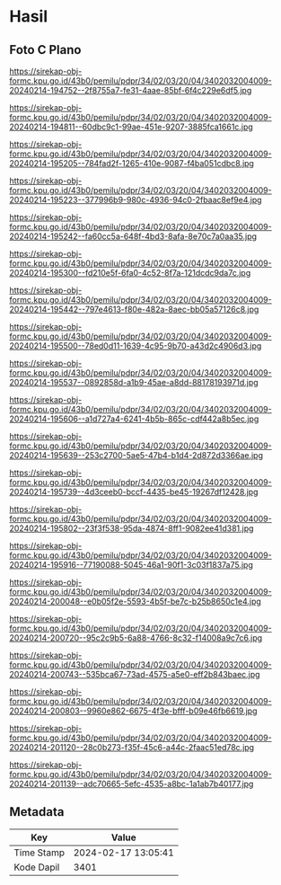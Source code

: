 # Hasil

## Foto C Plano

https://sirekap-obj-formc.kpu.go.id/43b0/pemilu/pdpr/34/02/03/20/04/3402032004009-20240214-194752--2f8755a7-fe31-4aae-85bf-6f4c229e6df5.jpg

https://sirekap-obj-formc.kpu.go.id/43b0/pemilu/pdpr/34/02/03/20/04/3402032004009-20240214-194811--60dbc9c1-99ae-451e-9207-3885fca1661c.jpg

https://sirekap-obj-formc.kpu.go.id/43b0/pemilu/pdpr/34/02/03/20/04/3402032004009-20240214-195205--784fad2f-1265-410e-9087-f4ba051cdbc8.jpg

https://sirekap-obj-formc.kpu.go.id/43b0/pemilu/pdpr/34/02/03/20/04/3402032004009-20240214-195223--377996b9-980c-4936-94c0-2fbaac8ef9e4.jpg

https://sirekap-obj-formc.kpu.go.id/43b0/pemilu/pdpr/34/02/03/20/04/3402032004009-20240214-195242--fa60cc5a-648f-4bd3-8afa-8e70c7a0aa35.jpg

https://sirekap-obj-formc.kpu.go.id/43b0/pemilu/pdpr/34/02/03/20/04/3402032004009-20240214-195300--fd210e5f-6fa0-4c52-8f7a-121dcdc9da7c.jpg

https://sirekap-obj-formc.kpu.go.id/43b0/pemilu/pdpr/34/02/03/20/04/3402032004009-20240214-195442--797e4613-f80e-482a-8aec-bb05a57126c8.jpg

https://sirekap-obj-formc.kpu.go.id/43b0/pemilu/pdpr/34/02/03/20/04/3402032004009-20240214-195500--78ed0d11-1639-4c95-9b70-a43d2c4906d3.jpg

https://sirekap-obj-formc.kpu.go.id/43b0/pemilu/pdpr/34/02/03/20/04/3402032004009-20240214-195537--0892858d-a1b9-45ae-a8dd-88178193971d.jpg

https://sirekap-obj-formc.kpu.go.id/43b0/pemilu/pdpr/34/02/03/20/04/3402032004009-20240214-195606--a1d727a4-6241-4b5b-865c-cdf442a8b5ec.jpg

https://sirekap-obj-formc.kpu.go.id/43b0/pemilu/pdpr/34/02/03/20/04/3402032004009-20240214-195639--253c2700-5ae5-47b4-b1d4-2d872d3366ae.jpg

https://sirekap-obj-formc.kpu.go.id/43b0/pemilu/pdpr/34/02/03/20/04/3402032004009-20240214-195739--4d3ceeb0-bccf-4435-be45-19267df12428.jpg

https://sirekap-obj-formc.kpu.go.id/43b0/pemilu/pdpr/34/02/03/20/04/3402032004009-20240214-195802--23f3f538-95da-4874-8ff1-9082ee41d381.jpg

https://sirekap-obj-formc.kpu.go.id/43b0/pemilu/pdpr/34/02/03/20/04/3402032004009-20240214-195916--77190088-5045-46a1-90f1-3c03f1837a75.jpg

https://sirekap-obj-formc.kpu.go.id/43b0/pemilu/pdpr/34/02/03/20/04/3402032004009-20240214-200048--e0b05f2e-5593-4b5f-be7c-b25b8650c1e4.jpg

https://sirekap-obj-formc.kpu.go.id/43b0/pemilu/pdpr/34/02/03/20/04/3402032004009-20240214-200720--95c2c9b5-6a88-4766-8c32-f14008a9c7c6.jpg

https://sirekap-obj-formc.kpu.go.id/43b0/pemilu/pdpr/34/02/03/20/04/3402032004009-20240214-200743--535bca67-73ad-4575-a5e0-eff2b843baec.jpg

https://sirekap-obj-formc.kpu.go.id/43b0/pemilu/pdpr/34/02/03/20/04/3402032004009-20240214-200803--9960e862-6675-4f3e-bfff-b09e46fb6619.jpg

https://sirekap-obj-formc.kpu.go.id/43b0/pemilu/pdpr/34/02/03/20/04/3402032004009-20240214-201120--28c0b273-f35f-45c6-a44c-2faac51ed78c.jpg

https://sirekap-obj-formc.kpu.go.id/43b0/pemilu/pdpr/34/02/03/20/04/3402032004009-20240214-201139--adc70665-5efc-4535-a8bc-1a1ab7b40177.jpg


## Metadata

| Key        | Value               |
| ---------- | ------------------- |
| Time Stamp | 2024-02-17 13:05:41 |
| Kode Dapil | 3401                |



